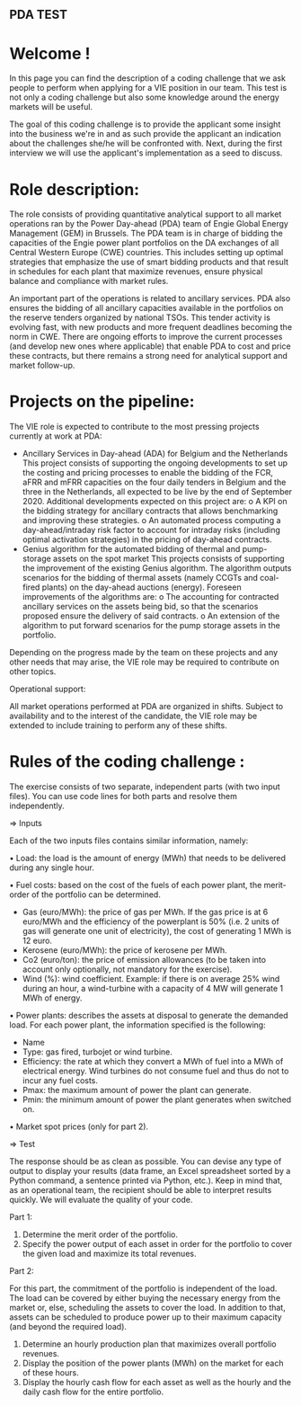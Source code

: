 ## PDA TEST

# Welcome ! 

In this page you can find the description of a coding challenge that we ask people to perform when applying for a VIE position in our team. This test is not only a coding challenge but also some knowledge around the energy markets will be useful. 

The goal of this coding challenge is to provide the applicant some insight into the business we're in and as such provide the applicant an indication about the challenges she/he will be confronted with. Next, during the first interview we will use the applicant's implementation as a seed to discuss.

# Role description:

The role consists of providing quantitative analytical support to all market operations ran by the Power Day-ahead (PDA) team of Engie Global Energy Management (GEM) in Brussels. The PDA team is in charge of bidding the capacities of the Engie power plant portfolios on the DA exchanges of all Central Western Europe (CWE) countries. This includes setting up optimal strategies that emphasize the use of smart bidding products and that result in schedules for each plant that maximize revenues, ensure physical balance and compliance with market rules.

An important part of the operations is related to ancillary services. PDA also ensures the bidding of all ancillary capacities available in the portfolios on the reserve tenders organized by national TSOs. This tender activity is evolving fast, with new products and more frequent deadlines becoming the norm in CWE. There are ongoing efforts to improve the current processes (and develop new ones where applicable) that enable PDA to cost and price these contracts, but there remains a strong need for analytical support and market follow-up.

# Projects on the pipeline:

The VIE role is expected to contribute to the most pressing projects currently at work at PDA:
-	Ancillary Services in Day-ahead (ADA) for Belgium and the Netherlands
This project consists of supporting the ongoing developments to set up the costing and pricing processes to enable the bidding of the FCR, aFRR and mFRR capacities on the four daily tenders in Belgium and the three in the Netherlands, all expected to be live by the end of September 2020.
Additional developments expected on this project are:
o	A KPI on the bidding strategy for ancillary contracts that allows benchmarking and improving these strategies.
o	An automated process computing a day-ahead/intraday risk factor to account for intraday risks (including optimal activation strategies) in the pricing of day-ahead contracts.
-	Genius algorithm for the automated bidding of thermal and pump-storage assets on the spot market
This projects consists of supporting the improvement of the existing Genius algorithm. The algorithm outputs scenarios for the bidding of thermal assets (namely CCGTs and coal-fired plants) on the day-ahead auctions (energy). Foreseen improvements of the algorithms are:
o	The accounting for contracted ancillary services on the assets being bid, so that the scenarios proposed ensure the delivery of said contracts.
o	An extension of the algorithm to put forward scenarios for the pump storage assets in the portfolio.

Depending on the progress made by the team on these projects and any other needs that may arise, the VIE role may be required to contribute on other topics.

Operational support:

All market operations performed at PDA are organized in shifts. Subject to availability and to the interest of the candidate, the VIE role may be extended to include training to perform any of these shifts.


# Rules of the coding challenge : 

The exercise consists of two separate, independent parts (with two input files). You can use code lines for both parts and resolve them independently.


=> Inputs

Each of the two inputs files contains similar information, namely:

• Load: the load is the amount of energy (MWh) that needs to be delivered during any single hour.

• Fuel costs: based on the cost of the fuels of each power plant, the merit-order of the portfolio can be determined.

- Gas (euro/MWh): the price of gas per MWh. If the gas price is at 6 euro/MWh and the efficiency of the powerplant is 50% (i.e. 2 units of gas will generate one unit of electricity), the cost of generating 1 MWh is 12 euro.
- Kerosene (euro/MWh): the price of kerosene per MWh.
- Co2 (euro/ton): the price of emission allowances (to be taken into account only optionally, not mandatory for the exercise).
- Wind (%): wind coefficient. Example: if there is on average 25% wind during an hour, a wind-turbine with a capacity of 4 MW will generate 1 MWh of energy.

• Power plants: describes the assets at disposal to generate the demanded load. For each power plant, the information specified is the following:

-	Name
-	Type: gas fired, turbojet or wind turbine.
-	Efficiency: the rate at which they convert a MWh of fuel into a MWh of electrical energy. Wind turbines do not consume fuel and thus do not to incur any fuel costs.
-	Pmax: the maximum amount of power the plant can generate.
-	Pmin: the minimum amount of power the plant generates when switched on.

• Market spot prices (only for part 2).


=> Test

The response should be as clean as possible. You can devise any type of output to display your results (data frame, an Excel spreadsheet sorted by a Python command, a sentence printed via Python, etc.). Keep in mind that, as an operational team, the recipient should be able to interpret results quickly. We will evaluate the quality of your code.

Part 1:

1.	Determine the merit order of the portfolio.
2.	Specify the power output of each asset in order for the portfolio to cover the given load and maximize its total revenues.

Part 2:

For this part, the commitment of the portfolio is independent of the load. The load can be covered by either buying the necessary energy from the market or, else, scheduling the assets to cover the load. In addition to that, assets can be scheduled to produce power up to their maximum capacity (and beyond the required load).

1.	Determine an hourly production plan that maximizes overall portfolio revenues.
2.	Display the position of the power plants (MWh) on the market for each of these hours.
3.	Display the hourly cash flow for each asset as well as the hourly and the daily cash flow for the entire portfolio.

